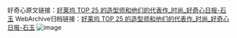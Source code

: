 好奇心原文链接：[好莱坞 TOP 25 的造型师和他们的代表作_时尚_好奇心日报-石玉](https://www.qdaily.com/articles/7567.html)
WebArchive归档链接：[好莱坞 TOP 25 的造型师和他们的代表作_时尚_好奇心日报-石玉](http://web.archive.org/web/20181001025356/http://www.qdaily.com:80/articles/7567.html)
![image](http://ww3.sinaimg.cn/large/007d5XDply1g3x0l3i26jj30d2cn44qp)